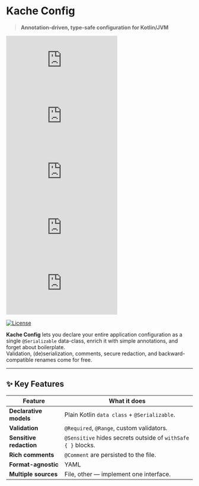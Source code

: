 # Kache Config

> **Annotation-driven, type-safe configuration for Kotlin/JVM**

[![config-annotations](https://img.shields.io/maven-metadata/v/github/KachVev/Config-Lab/dev.kache.config.annotations/config-annotations/maven-metadata.xml)](https://github.com/KachVev/Config-Lab/packages/2518313)
[![config-core](https://img.shields.io/maven-metadata/v/github/KachVev/Config-Lab/dev.kache.config.sensitive/config-core/maven-metadata.xml)](https://github.com/KachVev/Config-Lab/packages/2518314)
[![config-yml](https://img.shields.io/maven-metadata/v/github/KachVev/Config-Lab/dev.kache.config.sensitive/config-yml/maven-metadata.xml)](https://github.com/KachVev/Config-Lab/packages/2518311)
[![gradle-plugin](https://img.shields.io/maven-metadata/v/github/KachVev/Config-Lab/dev.kache.config.sensitive/sensitive-gradle-plugin/maven-metadata.xml)](https://github.com/KachVev/Config-Lab/packages/2518303)
[![kotlin-plugin](https://img.shields.io/maven-metadata/v/github/KachVev/Config-Lab/dev.kache.config.sensitive/kotlin-plugin/maven-metadata.xml)](https://github.com/KachVev/Config-Lab/packages/2518301)

[![License](https://img.shields.io/github/license/KachVev/Config-Lab)](LICENSE)

**Kache Config** lets you declare your entire application configuration as a single `@Serializable` data-class, enrich it with simple annotations, and forget about boilerplate.  
Validation, (de)serialization, comments, secure redaction, and backward-compatible renames come for free.

---

## ✨ Key Features

| Feature | What it does |
|---------|--------------|
| **Declarative models** | Plain Kotlin `data class` + `@Serializable`. |
| **Validation** | `@Required`, `@Range`, custom validators. |
| **Sensitive redaction** | `@Sensitive` hides secrets outside of `withSafe { }` blocks. |
| **Rich comments** | `@Comment` are persisted to the file. |
| **Format-agnostic** | YAML |
| **Multiple sources** | File, other — implement one interface. |

